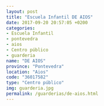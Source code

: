 ```yaml
---
layout: post
title: "Escuela Infantil DE AIOS"
date: 2017-09-20 20:57:05 +0200
categories:
- Escuela Infantil
- pontevedra
- aios
- Centro público
- guarderia
name: "DE AIOS"
province: "Pontevedra"
location: "Aios"
code: "36017582"
type: "Centro público"
img: guarderia.jpg
permalink: /guarderias/de-aios.html
---
```


